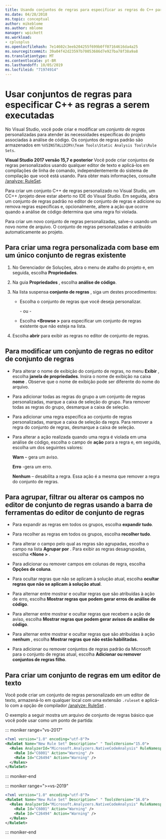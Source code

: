 ```yaml
---
title: Usando conjuntos de regras para especificar as regras do C++ para execução
ms.date: 04/28/2018
ms.topic: conceptual
author: mikeblome
ms.author: mblome
manager: wpickett
ms.workload:
- cplusplus
ms.openlocfilehash: 7e14602c3eeb204255f699b0ff07164616da4a25
ms.sourcegitcommit: 39a04f42d23597b70053686d7e927ba78f38a9a8
ms.translationtype: MT
ms.contentlocale: pt-BR
ms.lasthandoff: 10/05/2019
ms.locfileid: "71974914"
---
```

# <a name="use-rule-sets-to-specify-the-c-rules-to-run"></a>Usar conjuntos de regras para especificar C++ as regras a serem executadas

No Visual Studio, você pode criar e modificar um *conjunto de regras* personalizadas para atender às necessidades específicas do projeto associadas à análise de código. Os conjuntos de regras padrão são armazenados em `%VSINSTALLDIR%\Team Tools\Static Analysis Tools\Rule Sets`.

**Visual Studio 2017 versão 15,7 e posterior** Você pode criar conjuntos de regras personalizados usando qualquer editor de texto e aplicá-los em compilações de linha de comando, independentemente do sistema de compilação que você está usando. Para obter mais informações, consulte [/analyze: RuleSet](/cpp/build/reference/analyze-code-analysis).

Para criar um conjunto C++ de regras personalizado no Visual Studio, um CC++ /projeto deve estar aberto no IDE do Visual Studio. Em seguida, abra um conjunto de regras padrão no editor de conjunto de regras e adicione ou remova regras específicas e, opcionalmente, altere a ação que ocorre quando a análise de código determina que uma regra foi violada.

Para criar um novo conjunto de regras personalizadas, salve-o usando um novo nome de arquivo. O conjunto de regras personalizadas é atribuído automaticamente ao projeto.

## <a name="to-create-a-custom-rule-from-a-single-existing-rule-set"></a>Para criar uma regra personalizada com base em um único conjunto de regras existente

1. No Gerenciador de Soluções, abra o menu de atalho do projeto e, em seguida, escolha **Propriedades**.

2. Na guia **Propriedades** , escolha **análise de código**.

3. Na lista suspensa **conjunto de regras** , siga um destes procedimentos:

   - Escolha o conjunto de regras que você deseja personalizar.

     \- ou -

   - Escolha **\<Browse >** para especificar um conjunto de regras existente que não esteja na lista.

4. Escolha **abrir** para exibir as regras no editor de conjunto de regras.

## <a name="to-modify-a-rule-set-in-the-rule-set-editor"></a>Para modificar um conjunto de regras no editor de conjunto de regras

- Para alterar o nome de exibição do conjunto de regras, no menu **Exibir** , escolha **janela de propriedades**. Insira o nome de exibição na caixa **nome** . Observe que o nome de exibição pode ser diferente do nome do arquivo.

- Para adicionar todas as regras do grupo a um conjunto de regras personalizadas, marque a caixa de seleção do grupo. Para remover todas as regras do grupo, desmarque a caixa de seleção.

- Para adicionar uma regra específica ao conjunto de regras personalizadas, marque a caixa de seleção da regra. Para remover a regra do conjunto de regras, desmarque a caixa de seleção.

- Para alterar a ação realizada quando uma regra é violada em uma análise de código, escolha o campo de **ação** para a regra e, em seguida, escolha um dos seguintes valores:

     **Warn** – gera um aviso.

     **Erro** -gera um erro.

     **Nenhum** – desabilita a regra. Essa ação é a mesma que remover a regra do conjunto de regras.

## <a name="to-group-filter-or-change-the-fields-in-the-rule-set-editor-by-using-the-rule-set-editor-toolbar"></a>Para agrupar, filtrar ou alterar os campos no editor de conjunto de regras usando a barra de ferramentas do editor de conjunto de regras

- Para expandir as regras em todos os grupos, escolha **expandir tudo**.

- Para recolher as regras em todos os grupos, escolha **recolher tudo**.

- Para alterar o campo pelo qual as regras são agrupadas, escolha o campo na lista **Agrupar por** . Para exibir as regras desagrupadas, escolha **\<None >** .

- Para adicionar ou remover campos em colunas de regra, escolha **Opções de coluna**.

- Para ocultar regras que não se aplicam à solução atual, escolha **ocultar regras que não se aplicam à solução atual**.

- Para alternar entre mostrar e ocultar regras que são atribuídas à ação de erro, escolha **Mostrar regras que podem gerar erros de análise de código**.

- Para alternar entre mostrar e ocultar regras que recebem a ação de aviso, escolha **Mostrar regras que podem gerar avisos de análise de código**.

- Para alternar entre mostrar e ocultar regras que são atribuídas à ação **nenhum** , escolha **Mostrar regras que não estão habilitadas**.

- Para adicionar ou remover conjuntos de regras padrão da Microsoft para o conjunto de regras atual, escolha **Adicionar ou remover conjuntos de regras filho**.

## <a name="to-create-a-rule-set-in-a-text-editor"></a>Para criar um conjunto de regras em um editor de texto

Você pode criar um conjunto de regras personalizado em um editor de texto, armazená-lo em qualquer local com uma extensão `.ruleset` e aplicá-lo com a opção de compilador [/analyze: RuleSet](/cpp/build/reference/analyze-code-analysis) .

O exemplo a seguir mostra um arquivo de conjunto de regras básico que você pode usar como um ponto de partida:

::: moniker range="vs-2017"

```xml
<?xml version="1.0" encoding="utf-8"?>
<RuleSet Name="New Rule Set" Description=" " ToolsVersion="15.0">
  <Rules AnalyzerId="Microsoft.Analyzers.NativeCodeAnalysis" RuleNamespace="Microsoft.Rules.Native">
    <Rule Id="C6001" Action="Warning" />
    <Rule Id="C26494" Action="Warning" />
  </Rules>
</RuleSet>
```

::: moniker-end

::: moniker range=">=vs-2019"

```xml
<?xml version="1.0" encoding="utf-8"?>
<RuleSet Name="New Rule Set" Description=" " ToolsVersion="16.0">
  <Rules AnalyzerId="Microsoft.Analyzers.NativeCodeAnalysis" RuleNamespace="Microsoft.Rules.Native">
    <Rule Id="C6001" Action="Warning" />
    <Rule Id="C26494" Action="Warning" />
  </Rules>
</RuleSet>
```

::: moniker-end
